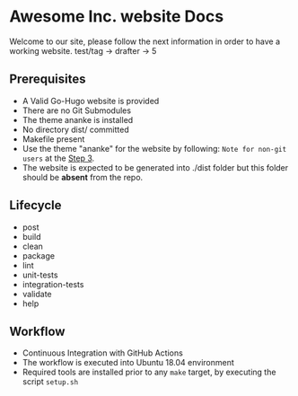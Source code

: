 # Awesome Inc. website Docs

Welcome to our site, please follow the next information in order to have a
working website. test/tag -> drafter -> 5

## Prerequisites

- A Valid Go-Hugo website is provided
- There are no Git Submodules
- The theme ananke is installed
- No directory dist/ committed
- Makefile present
- Use the theme "ananke" for the website by following:
`Note for non-git users` at the
[Step 3](https://docs.edg.io/guides/sites_frameworks/getting_started/hugo).
- The website is expected to be generated into ./dist folder but this folder
should be **absent** from the repo.

## Lifecycle

- post
- build
- clean
- package
- lint
- unit-tests
- integration-tests
- validate
- help

## Workflow

- Continuous Integration with GitHub Actions
- The workflow is executed into Ubuntu 18.04 environment
- Required tools are installed prior to any `make` target,
  by executing the script `setup.sh`
